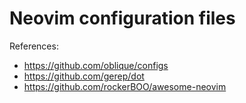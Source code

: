 # Neovim configuration files

References:
- https://github.com/oblique/configs
- https://github.com/gerep/dot
- https://github.com/rockerBOO/awesome-neovim
